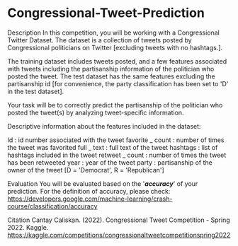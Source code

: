 # Congressional-Tweet-Prediction
Description
In this competition, you will be working with a Congressional Twitter Dataset. The dataset is a collection of tweets posted by Congressional politicians on Twitter [excluding tweets with no hashtags.].

The training dataset includes tweets posted, and a few features associated with tweets including the partisanship information of the politician who posted the tweet. The test dataset has the same features excluding the partisanship id [for convenience, the party classification has been set to 'D' in the test dataset].

Your task will be to correctly predict the partisanship of the politician who posted the tweet(s) by analyzing tweet-specific information.

Descriptive information about the features included in the dataset:

Id : id number associated with the tweet
favorite _ count : number of times the tweet was favorited
full _ text : full text of the tweet
hashtags : list of hashtags included in the tweet
retweet _ count : number of times the tweet has been retweeted
year : year of the tweet
party : partisanship of the owner of the tweet [D = 'Democrat', R = 'Republican']

Evaluation
You will be evaluated based on the '***accuracy***' of your prediction. For the definition of accuracy, please check: https://developers.google.com/machine-learning/crash-course/classification/accuracy

Citation
Cantay Caliskan. (2022). Congressional Tweet Competition - Spring 2022. Kaggle. https://kaggle.com/competitions/congressionaltweetcompetitionspring2022


